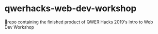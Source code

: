 # qwerhacks-web-dev-workshop
🌈repo containing the finished product of QWER Hacks 2019's Intro to Web Dev Workshop
